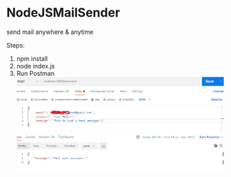 # NodeJSMailSender
send mail anywhere &amp; anytime


Steps:

1. npm install
2. node index.js
3. Run Postman
![Run Postman ](https://raw.githubusercontent.com/ranabhatshree/NodeJSMailSender/main/how_to.png)
